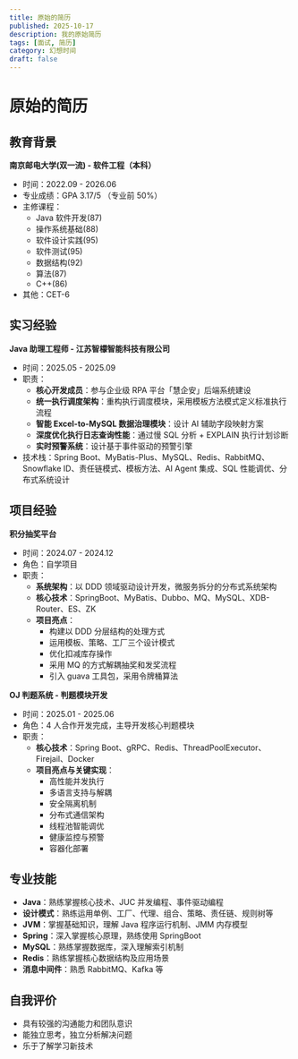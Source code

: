 ```yaml
---
title: 原始的简历
published: 2025-10-17
description: 我的原始简历
tags: [面试, 简历]
category: 幻想时间
draft: false
---
```


# 原始的简历

## 教育背景

**南京邮电大学(双一流) - 软件工程（本科）**

- 时间：2022.09 - 2026.06
- 专业成绩：GPA 3.17/5 （专业前 50%）
- 主修课程：
  - Java 软件开发(87)
  - 操作系统基础(88)
  - 软件设计实践(95)
  - 软件测试(95)
  - 数据结构(92)
  - 算法(87)
  - C++(86)
- 其他：CET-6

## 实习经验

**Java 助理工程师 - 江苏智檬智能科技有限公司**

- 时间：2025.05 - 2025.09
- 职责：
  - **核心开发成员**：参与企业级 RPA 平台「慧企安」后端系统建设
  - **统一执行调度架构**：重构执行调度模块，采用模板方法模式定义标准执行流程
  - **智能 Excel-to-MySQL 数据治理模块**：设计 AI 辅助字段映射方案
  - **深度优化执行日志查询性能**：通过慢 SQL 分析 + EXPLAIN 执行计划诊断
  - **实时预警系统**：设计基于事件驱动的预警引擎
- 技术栈：Spring Boot、MyBatis-Plus、MySQL、Redis、RabbitMQ、Snowflake ID、责任链模式、模板方法、AI Agent 集成、SQL 性能调优、分布式系统设计

## 项目经验

**积分抽奖平台**

- 时间：2024.07 - 2024.12
- 角色：自学项目
- 职责：
  - **系统架构**：以 DDD 领域驱动设计开发，微服务拆分的分布式系统架构
  - **核心技术**：SpringBoot、MyBatis、Dubbo、MQ、MySQL、XDB-Router、ES、ZK
  - **项目亮点**：
    - 构建以 DDD 分层结构的处理方式
    - 运用模板、策略、工厂三个设计模式
    - 优化扣减库存操作
    - 采用 MQ 的方式解耦抽奖和发奖流程
    - 引入 guava 工具包，采用令牌桶算法

**OJ 判题系统 - 判题模块开发**

- 时间：2025.01 - 2025.06
- 角色：4 人合作开发完成，主导开发核心判题模块
- 职责：
  - **核心技术**：Spring Boot、gRPC、Redis、ThreadPoolExecutor、Firejail、Docker
  - **项目亮点与关键实现**：
    - 高性能并发执行
    - 多语言支持与解耦
    - 安全隔离机制
    - 分布式通信架构
    - 线程池智能调优
    - 健康监控与预警
    - 容器化部署

## 专业技能

- **Java**：熟练掌握核心技术、JUC 并发编程、事件驱动编程
- **设计模式**：熟练运用单例、工厂、代理、组合、策略、责任链、规则树等
- **JVM**：掌握基础知识，理解 Java 程序运行机制、JMM 内存模型
- **Spring**：深入掌握核心原理，熟练使用 SpringBoot
- **MySQL**：熟练掌握数据库，深入理解索引机制
- **Redis**：熟练掌握核心数据结构及应用场景
- **消息中间件**：熟悉 RabbitMQ、Kafka 等

## 自我评价

- 具有较强的沟通能力和团队意识
- 能独立思考，独立分析解决问题
- 乐于了解学习新技术
